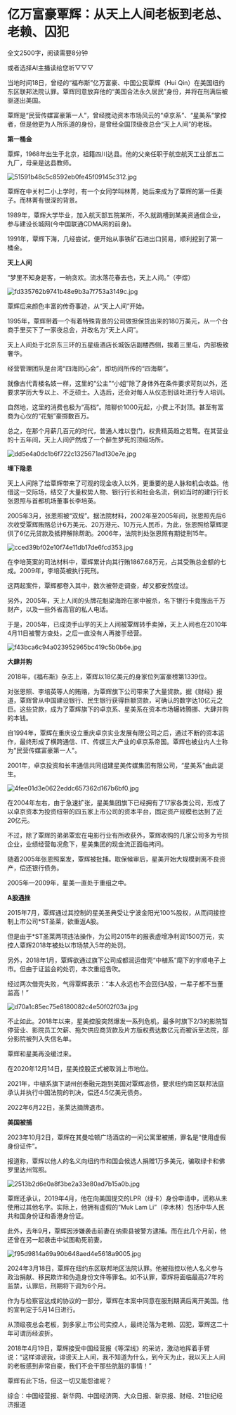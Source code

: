# 亿万富豪覃辉：从天上人间老板到老总、老赖、囚犯

全文2500字，阅读需要8分钟

或者选择AI主播读给您听▽▽▽

当地时间18日，曾经的“福布斯”亿万富豪、中国公民覃辉（Hui
Qin）在美国纽约东区联邦法院认罪。覃辉同意放弃他的“美国合法永久居民”身份，并将在刑满后被驱逐出美国。

覃辉是“民营传媒富豪第一人”，曾经搅动资本市场风云的“卓京系”、“星美系”掌控者，但是他更为人所乐道的身份，是曾经全国顶级夜总会“天上人间”的老板。

**第一桶金**

覃辉，1968年出生于北京，祖籍四川达县。他的父亲任职于航空航天工业部五二九厂，母亲是达县教师。

![51591b48c5c8592eb0fe45f09145c312.jpg](https://raw.githubusercontent.com/qqhsx/qqnews_image/main/2024/03/21/亿万富豪覃辉：从天上人间老板到老总、老赖、囚犯/51591b48c5c8592eb0fe45f09145c312.jpg)

覃辉在中关村二小上学时，有一个女同学叫林菁，她后来成为了覃辉的第一任妻子。而林菁有很深的背景。

1989年，覃辉大学毕业，加入航天部五院某所，不久就跳槽到某美资通信企业，参与建设长城网(今中国联通CDMA网的前身)。

1991年，覃辉下海，几经尝试，便开始从事铁矿石进出口贸易，顺利挖到了第一桶金。

**天上人间**

“梦里不知身是客，一晌贪欢。流水落花春去也，天上人间。”（李煜）

![fd335762b9741b48e9b3a7f753a3149c.jpg](https://raw.githubusercontent.com/qqhsx/qqnews_image/main/2024/03/21/亿万富豪覃辉：从天上人间老板到老总、老赖、囚犯/fd335762b9741b48e9b3a7f753a3149c.jpg)

覃辉后来颜色丰富的传奇事迹，从“天上人间”开始。

1995年，覃辉带着一个有着特殊背景的公司做担保贷出来的180万美元，从一个台商手里买下了一家夜总会，并改名为“天上人间”。

天上人间处于北京东三环的五星级酒店长城饭店副楼西侧，挨着三里屯，内部极致奢华。

经营管理团队是台湾“四海同心会”，即坊间所传的“四海帮”。

就像古代青楼名妓一样，这里的“公主”“小姐”除了身体外在条件要求苛刻以外，还要求学历大专以上、不乏硕士。入选后，还会对每人从仪态到谈吐进行专人培训。

自然地，这里的消费也极为“高档”。陪聊价1000元起，小费上不封顶。甚至有富商为心仪的“花魁”豪掷数百万。

总之，在那个月薪几百元的时代，普通人难以登门，权贵精英趋之若鹜。在其营业的十五年间，天上人间俨然成了一个醉生梦死的顶级场所。

![dd5e4a0dc1b6f722c1325671ad130e7e.jpg](https://raw.githubusercontent.com/qqhsx/qqnews_image/main/2024/03/21/亿万富豪覃辉：从天上人间老板到老总、老赖、囚犯/dd5e4a0dc1b6f722c1325671ad130e7e.jpg)

**埋下隐患**

天上人间除了给覃辉带来了可观的现金收入以外，更重要的是人脉和机会收益。他借这一交际场，结交了大量权势人物、银行行长和社会名流，例如当时的建行行长张恩照与首都机场董事长李培英。

2005年3月，张恩照被“双规”。据法院材料，2002年至2005年间，张恩照先后6次收受覃辉贿赂总计6万美元、20万港元、10万元人民币，为此，张恩照给覃辉提供了6亿元贷款及抵押解除帮助。2006年，法院判处张恩照有期徒刑15年。

![cced39bf02e10f74e11db17de6fcd353.jpg](https://raw.githubusercontent.com/qqhsx/qqnews_image/main/2024/03/21/亿万富豪覃辉：从天上人间老板到老总、老赖、囚犯/cced39bf02e10f74e11db17de6fcd353.jpg)

在李培英案的司法材料中，覃辉累计向其行贿1867.68万元，占其受贿总金额的七成。2009年，李培英被执行死刑。

这两起案件，覃辉都卷入其中，数次被带走调查，却又都安然度过。

另外，2005年，天上人间的头牌花魁梁海玲在家中被杀，名下银行卡竟搜出千万财产，以及一些外省高官的私人电话。

于是，2005年，已成烫手山芋的天上人间被覃辉转手卖掉，天上人间也在2010年4月11日被警方查处，之后一直没有人再接手经营。

![f43bca6c94a023952965bc419c5b0b6e.jpg](https://raw.githubusercontent.com/qqhsx/qqnews_image/main/2024/03/21/亿万富豪覃辉：从天上人间老板到老总、老赖、囚犯/f43bca6c94a023952965bc419c5b0b6e.jpg)

**大肆并购**

2018年，《福布斯》杂志上，覃辉以18亿美元的身家位列富豪榜第1339位。

对张恩照、李培英等人的贿赂，为覃辉旗下公司带来了大量贷款。据《财经》报道，覃辉曾从中国建设银行、民生银行获得巨额贷款，可确认的数字达10亿元之巨。这些贷款，成为了覃辉旗下的卓京系、星美系在资本市场辗转腾挪、大肆并购的本钱。

自1994年，覃辉在重庆设立重庆卓京实业发展有限公司之后，通过不断的资本运作，最终形成了横跨通信、IT、传媒三大产业的卓京系帝国。覃辉也被业内人士称为"民营传媒富豪第一人"。

2001年，卓京投资和长丰通信共同组建星美传媒集团有限公司，“星美系”由此诞生。

![4fee01d3e0622eddc657362d167b6bf0.jpg](https://raw.githubusercontent.com/qqhsx/qqnews_image/main/2024/03/21/亿万富豪覃辉：从天上人间老板到老总、老赖、囚犯/4fee01d3e0622eddc657362d167b6bf0.jpg)

在2004年左右，由于急速扩张，星美集团旗下已经拥有了17家各类公司，形成了以卓京资本为投资纽带的四五家上市公司的资本平台，固定资产规模也达到了近20亿元。

不过，除了覃辉的弟弟覃宏在电影行业有所收获外，覃辉收购的几家公司多为亏损企业，业绩经营每况愈下，星美集团的现金流正面临拷问。

随着2005年张恩照案发，覃辉被批捕。取保候审后，星美开始大规模剥离不良资产，偿还银行债务。

2005年—2009年，星美一直处于重组之中。

**A股遇挫**

2015年7月，覃辉通过其控制的星美圣典受让宁波金阳光100%股权，从而间接控制上市公司*ST圣莱，欲重返A股。

但是由于*ST圣莱两项违法操作，为公司2015年的报表虚增净利润1500万元，实控人覃辉2018年被处以市场禁入5年的处罚。

另外，2018年1月，覃辉欲通过旗下公司成都润运借壳“中植系”麾下的宇顺电子上市。但由于证监会的处罚，本次重组告吹。

经过两次借壳失败，气得覃辉表示：“本人永远也不会回归A股，一辈子都不当董监高！”

![d70a1c85ec75e8180082c4e50f02f03a.jpg](https://raw.githubusercontent.com/qqhsx/qqnews_image/main/2024/03/21/亿万富豪覃辉：从天上人间老板到老总、老赖、囚犯/d70a1c85ec75e8180082c4e50f02f03a.jpg)

不止如此。2018年以来，星美控股突然爆发一系列危机，最多时旗下2/3的影院暂停营业、影院员工欠薪、拖欠供应商货款及片方版权费达数亿元而被诉至法院，部分影院被列入失信名单。

覃辉和星美再没缓过来。

在2020年12月14日，星美控股正式被取消上市地位。

2021年，中植系旗下湖州创泰融元跑到美国对覃辉追债，要求纽约南区联邦法庭承认并执行中国法院的判决，偿还4.5亿美元债务。

2022年6月22日，圣莱达摘牌退市。

**美国被捕**

2023年10月2日，覃辉在其曼哈顿广场酒店的一间公寓里被捕，罪名是“使用虚假身份证件”。

报道称，覃辉以他人的名义向纽约市和国会候选人捐赠1万多美元，骗取绿卡和佛罗里达州驾照。

![2513b2d6e0a8f3be2a33e80ad7b15a0b.jpg](https://raw.githubusercontent.com/qqhsx/qqnews_image/main/2024/03/21/亿万富豪覃辉：从天上人间老板到老总、老赖、囚犯/2513b2d6e0a8f3be2a33e80ad7b15a0b.jpg)

覃辉还承认，2019年4月，他在向美国提交的LPR（绿卡）身份申请中，谎称从未使用过其他名字。实际上，他拥有虚假的“Muk Lam
Li”（李木林）包括中华人民共和国身份证和香港身份证。

此外，去年9月，覃辉因涉嫌袭击前妻在纳索县被警方逮捕。而在此几个月前，他还曾在另一起袭击中试图勒死前妻。

![f95d9814a69a90b648aed4e5618a9005.jpg](https://raw.githubusercontent.com/qqhsx/qqnews_image/main/2024/03/21/亿万富豪覃辉：从天上人间老板到老总、老赖、囚犯/f95d9814a69a90b648aed4e5618a9005.jpg)

2024年3月18日，覃辉在纽约东区联邦地区法院认罪。他被指控以他人名义参与政治捐献、移民欺诈和伪造身份文件等罪名。如不认罪，覃辉将面临最高27年的监禁，认罪后，刑期将下调为6个月。

作为与检察官达成的协议的一部分，覃辉在本案中同意在服刑期满后离开美国。他的宣判定于5月14日进行。

从顶级夜总会老板，到多家上市公司实控人，最终沦落为老赖、囚犯，覃辉这二十年可谓历经波折。

2018年4月19日，覃辉接受中国经营报《等深线》的采访，激动地挥着手臂说：“这样诽谤我，诽谤天上人间，我不知道为什么，到今天为止，我以天上人间的老板感到非常自豪，我们不会干那些肮脏的事情！”

覃辉有此下场，但这一切又能怨谁呢？

综合：中国经营报、新华网、中国经济网、大众日报、新京报、财经、21世纪经济报道


